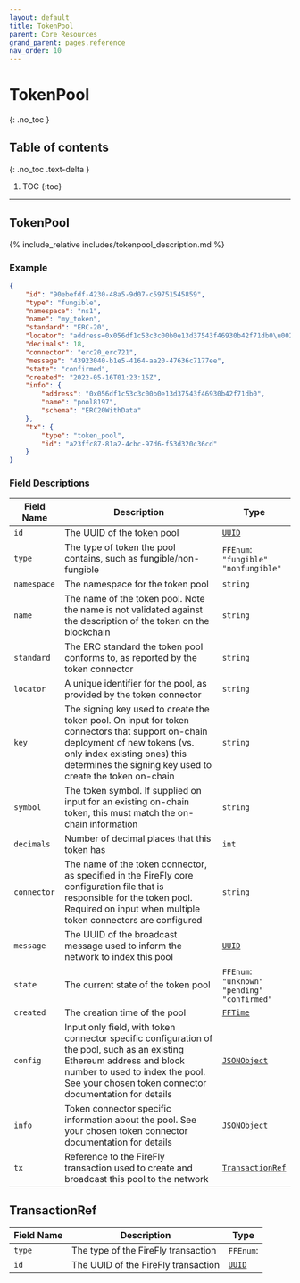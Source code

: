 ```yaml
---
layout: default
title: TokenPool
parent: Core Resources
grand_parent: pages.reference
nav_order: 10
---
```


# TokenPool
{: .no_toc }

## Table of contents
{: .no_toc .text-delta }

1. TOC
{:toc}

---
## TokenPool

{% include_relative includes/tokenpool_description.md %}

### Example

```json
{
    "id": "90ebefdf-4230-48a5-9d07-c59751545859",
    "type": "fungible",
    "namespace": "ns1",
    "name": "my_token",
    "standard": "ERC-20",
    "locator": "address=0x056df1c53c3c00b0e13d37543f46930b42f71db0\u0026schema=ERC20WithData\u0026type=fungible",
    "decimals": 18,
    "connector": "erc20_erc721",
    "message": "43923040-b1e5-4164-aa20-47636c7177ee",
    "state": "confirmed",
    "created": "2022-05-16T01:23:15Z",
    "info": {
        "address": "0x056df1c53c3c00b0e13d37543f46930b42f71db0",
        "name": "pool8197",
        "schema": "ERC20WithData"
    },
    "tx": {
        "type": "token_pool",
        "id": "a23ffc87-81a2-4cbc-97d6-f53d320c36cd"
    }
}
```

### Field Descriptions

| Field Name | Description | Type |
|------------|-------------|------|
| `id` | The UUID of the token pool | [`UUID`](simpletypes#uuid) |
| `type` | The type of token the pool contains, such as fungible/non-fungible | `FFEnum`:<br/>`"fungible"`<br/>`"nonfungible"` |
| `namespace` | The namespace for the token pool | `string` |
| `name` | The name of the token pool. Note the name is not validated against the description of the token on the blockchain | `string` |
| `standard` | The ERC standard the token pool conforms to, as reported by the token connector | `string` |
| `locator` | A unique identifier for the pool, as provided by the token connector | `string` |
| `key` | The signing key used to create the token pool. On input for token connectors that support on-chain deployment of new tokens (vs. only index existing ones) this determines the signing key used to create the token on-chain | `string` |
| `symbol` | The token symbol. If supplied on input for an existing on-chain token, this must match the on-chain information | `string` |
| `decimals` | Number of decimal places that this token has | `int` |
| `connector` | The name of the token connector, as specified in the FireFly core configuration file that is responsible for the token pool. Required on input when multiple token connectors are configured | `string` |
| `message` | The UUID of the broadcast message used to inform the network to index this pool | [`UUID`](simpletypes#uuid) |
| `state` | The current state of the token pool | `FFEnum`:<br/>`"unknown"`<br/>`"pending"`<br/>`"confirmed"` |
| `created` | The creation time of the pool | [`FFTime`](simpletypes#fftime) |
| `config` | Input only field, with token connector specific configuration of the pool, such as an existing Ethereum address and block number to used to index the pool. See your chosen token connector documentation for details | [`JSONObject`](simpletypes#jsonobject) |
| `info` | Token connector specific information about the pool. See your chosen token connector documentation for details | [`JSONObject`](simpletypes#jsonobject) |
| `tx` | Reference to the FireFly transaction used to create and broadcast this pool to the network | [`TransactionRef`](#transactionref) |

## TransactionRef

| Field Name | Description | Type |
|------------|-------------|------|
| `type` | The type of the FireFly transaction | `FFEnum`: |
| `id` | The UUID of the FireFly transaction | [`UUID`](simpletypes#uuid) |



